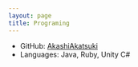 ```yaml
---
layout: page
title: Programing
---
```


 - GitHub: <a href="https://github.com/AkashiAkatsuki">AkashiAkatsuki</a>
 - Languages: Java, Ruby, Unity C#